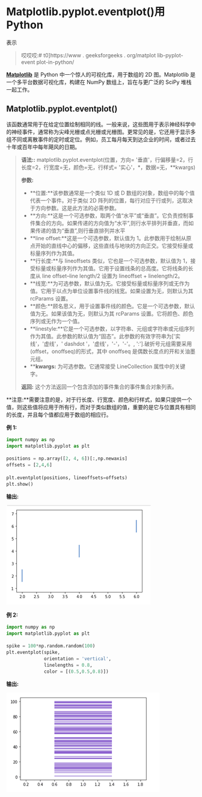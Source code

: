 # Matplotlib.pyplot.eventplot()用 Python

表示

> 哎哎哎:# t0]https://www . geeksforgeeks . org/matplot lib-pyplot-event plot-in-python/

[**Matplotlib**](http://geeksforgeeks.org/python-matplotlib-an-overview/) 是 Python 中一个惊人的可视化库，用于数组的 2D 图。Matplotlib 是一个多平台数据可视化库，构建在 NumPy 数组上，旨在与更广泛的 SciPy 堆栈一起工作。

## Matplotlib.pyplot.eventplot()

该函数通常用于在给定位置绘制相同的线。一般来说，这些图用于表示神经科学中的神经事件，通常称为尖峰光栅或点光栅或光栅图。更常见的是，它还用于显示多组不同或离散事件的定时或定位。例如，员工每月每天到达企业的时间，或者过去十年或百年中每年飓风的日期。

> **语法::** matplotlib.pyplot.eventplot(位置，方向= '垂直'，行偏移量=2，行长度=2，行宽度=无，颜色=无，行样式= '实心'，*，数据=无，**kwargs)
> 
> **参数:**
> 
> *   **位置:**该参数通常是一个类似 1D 或 D 数组的对象，数组中的每个值代表一个事件。对于类似 2D 阵列的位置，每行对应于行或列，这取决于方向参数。这是此方法的必需参数。
> *   **方向:**这是一个可选参数，取两个值“水平”或“垂直”。它负责控制事件集合的方向。如果传递的方向值为“水平”,则行水平排列并垂直，而如果传递的值为“垂直”,则行垂直排列并水平
> *   **line offset:**这是一个可选参数，默认值为 1。此参数用于绘制从原点开始的直线中心的偏移，这些直线与地块的方向正交。它接受标量或标量序列作为其值。
> *   **行长度:**与 lineoffsets 类似，它也是一个可选参数，默认值为 1，接受标量或标量序列作为其值。它用于设置线条的总高度。它将线条的长度从 line offset–line length/2 设置为 lineoffset + linelength/2。
> *   **线宽:**为可选参数，默认值为无。它接受标量或标量序列或无作为值。它用于以点为单位设置事件线的线宽。如果设置为无，则默认为其 rcParams 设置。
> *   **颜色:**顾名思义，用于设置事件线的颜色。它是一个可选参数，默认值为无。如果该值为无，则默认为其 rcParams 设置。它将颜色、颜色序列或无作为一个值。
> *   **linestyle:**它是一个可选参数，以字符串、元组或字符串或元组序列作为其值。此参数的默认值为“固态”。此参数的有效字符串为['实线'，'虚线'，' dashdot '，'虚线'，'-'，'-'。, ':'].破折号元组需要采用(offset，onoffseq)的形式，其中 onoffseq 是偶数长度点的开和关油墨元组。
> *   ****kwargs:** 为可选参数。它通常接受 LineCollection 属性中的关键字。
> 
> **返回:**
> 这个方法返回一个包含添加的事件集合的事件集合对象列表。

**注意:**需要注意的是，对于行长度、行宽度、颜色和行样式，如果只提供一个值，则这些值将应用于所有行，而对于类似数组的值，重要的是它与位置具有相同的长度，并且每个值都应用于数组的相应行。

**例 1:**

```py
import numpy as np
import matplotlib.pyplot as plt

positions = np.array([2, 4, 6])[:,np.newaxis]
offsets = [2,4,6]

plt.eventplot(positions, lineoffsets=offsets)
plt.show()
```

**输出:**

![python-matplotlib-eventplot-1](img/53af460d0073d7b90a673e7f081cbbc4.png)

**例 2:**

```py
import numpy as np
import matplotlib.pyplot as plt

spike = 100*np.random.random(100)
plt.eventplot(spike, 
              orientation = 'vertical',
              linelengths = 0.8, 
              color = [(0.5,0.5,0.8)])
```

**输出:**

![python-matplotlib-eventplot-2](img/0fa3ee788573a0de25eeab5809b9e5cc.png)